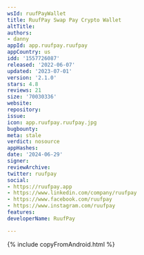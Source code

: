 ```yaml
---
wsId: ruufPayWallet
title: RuufPay Swap Pay Crypto Wallet
altTitle: 
authors:
- danny
appId: app.ruufpay.ruufpay
appCountry: us
idd: '1557726087'
released: '2022-06-07'
updated: '2023-07-01'
version: '2.1.0'
stars: 4.8
reviews: 21
size: '70030336'
website: 
repository: 
issue: 
icon: app.ruufpay.ruufpay.jpg
bugbounty: 
meta: stale
verdict: nosource
appHashes: 
date: '2024-06-29'
signer: 
reviewArchive: 
twitter: ruufpay
social:
- https://ruufpay.app
- https://www.linkedin.com/company/ruufpay
- https://www.facebook.com/ruufpay
- https://www.instagram.com/ruufpay
features: 
developerName: RuufPay

---
```


{% include copyFromAndroid.html %}
